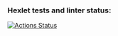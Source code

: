 ### Hexlet tests and linter status:
[![Actions Status](https://github.com/Bosun18/php-project-9/actions/workflows/hexlet-check.yml/badge.svg)](https://github.com/Bosun18/php-project-9/actions)